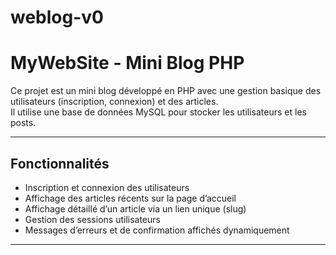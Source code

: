 # weblog-v0

# MyWebSite - Mini Blog PHP

Ce projet est un mini blog développé en PHP avec une gestion basique des utilisateurs (inscription, connexion) et des articles.  
Il utilise une base de données MySQL pour stocker les utilisateurs et les posts.

---

## Fonctionnalités

- Inscription et connexion des utilisateurs
- Affichage des articles récents sur la page d’accueil
- Affichage détaillé d’un article via un lien unique (slug)
- Gestion des sessions utilisateurs
- Messages d’erreurs et de confirmation affichés dynamiquement

---
